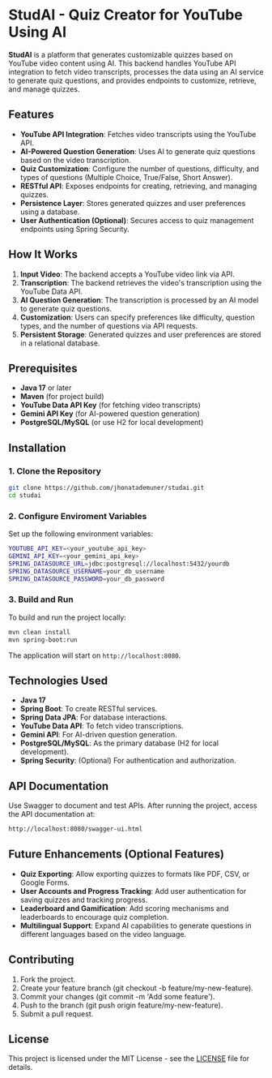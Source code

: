 # StudAI - Quiz Creator for YouTube Using AI

**StudAI** is a platform that generates customizable quizzes based on YouTube video content using AI. This backend handles YouTube API integration to fetch video transcripts, processes the data using an AI service to generate quiz questions, and provides endpoints to customize, retrieve, and manage quizzes.

## Features

- **YouTube API Integration**: Fetches video transcripts using the YouTube API.
- **AI-Powered Question Generation**: Uses AI to generate quiz questions based on the video transcription.
- **Quiz Customization**: Configure the number of questions, difficulty, and types of questions (Multiple Choice, True/False, Short Answer).
- **RESTful API**: Exposes endpoints for creating, retrieving, and managing quizzes.
- **Persistence Layer**: Stores generated quizzes and user preferences using a database.
- **User Authentication (Optional)**: Secures access to quiz management endpoints using Spring Security.

## How It Works

1. **Input Video**: The backend accepts a YouTube video link via API.
2. **Transcription**: The backend retrieves the video's transcription using the YouTube Data API.
3. **AI Question Generation**: The transcription is processed by an AI model to generate quiz questions.
4. **Customization**: Users can specify preferences like difficulty, question types, and the number of questions via API requests.
5. **Persistent Storage**: Generated quizzes and user preferences are stored in a relational database.

## Prerequisites

- **Java 17** or later
- **Maven** (for project build)
- **YouTube Data API Key** (for fetching video transcripts)
- **Gemini API Key** (for AI-powered question generation)
- **PostgreSQL/MySQL** (or use H2 for local development)

## Installation

### 1. Clone the Repository

```bash
git clone https://github.com/jhonatademuner/studai.git
cd studai
```

### 2. Configure Enviroment Variables

Set up the following environment variables:

```bash
YOUTUBE_API_KEY=<your_youtube_api_key>
GEMINI_API_KEY=<your_gemini_api_key>
SPRING_DATASOURCE_URL=jdbc:postgresql://localhost:5432/yourdb
SPRING_DATASOURCE_USERNAME=your_db_username
SPRING_DATASOURCE_PASSWORD=your_db_password
```

### 3. Build and Run

To build and run the project locally:

```bash
mvn clean install
mvn spring-boot:run
```

The application will start on ```http://localhost:8080```.

## Technologies Used

- **Java 17**
- **Spring Boot**: To create RESTful services.
- **Spring Data JPA**: For database interactions.
- **YouTube Data API**: To fetch video transcriptions.
- **Gemini API**: For AI-driven question generation.
- **PostgreSQL/MySQL**: As the primary database (H2 for local development).
- **Spring Security**: (Optional) For authentication and authorization.

## API Documentation

Use Swagger to document and test APIs. After running the project, access the API documentation at:

```bash
http://localhost:8080/swagger-ui.html
```

## Future Enhancements (Optional Features)
- **Quiz Exporting**: Allow exporting quizzes to formats like PDF, CSV, or Google Forms.
- **User Accounts and Progress Tracking**: Add user authentication for saving quizzes and tracking progress.
- **Leaderboard and Gamification**: Add scoring mechanisms and leaderboards to encourage quiz completion.
- **Multilingual Support**: Expand AI capabilities to generate questions in different languages based on the video language.

## Contributing

1. Fork the project.
2. Create your feature branch (git checkout -b feature/my-new-feature).
3. Commit your changes (git commit -m 'Add some feature').
4. Push to the branch (git push origin feature/my-new-feature).
5. Submit a pull request.

## License

This project is licensed under the MIT License - see the [LICENSE](LICENSE.txt) file for details.
